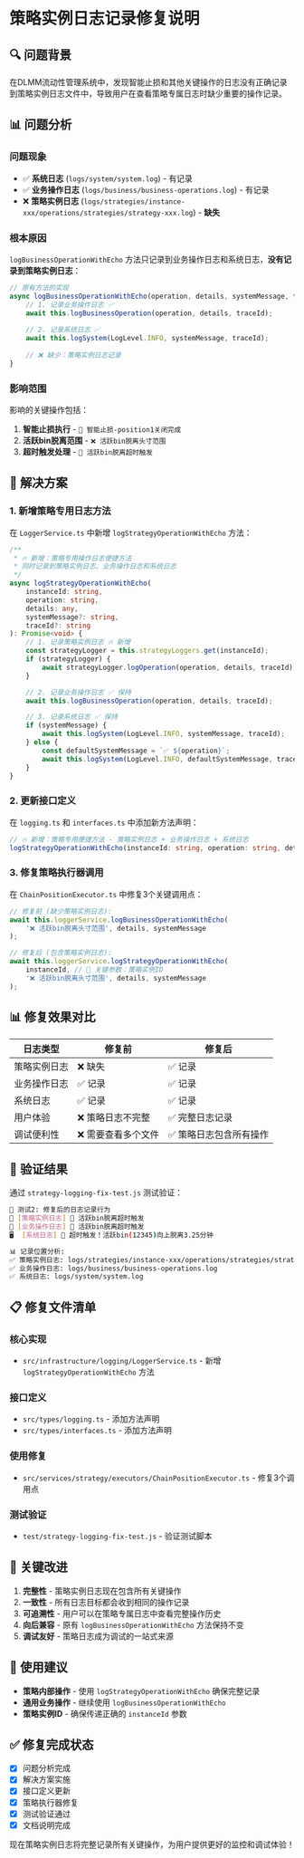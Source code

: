 # 策略实例日志记录修复说明

## 🔍 问题背景

在DLMM流动性管理系统中，发现智能止损和其他关键操作的日志没有正确记录到策略实例日志文件中，导致用户在查看策略专属日志时缺少重要的操作记录。

## 📊 问题分析

### 问题现象
- ✅ **系统日志** (`logs/system/system.log`) - 有记录
- ✅ **业务操作日志** (`logs/business/business-operations.log`) - 有记录  
- ❌ **策略实例日志** (`logs/strategies/instance-xxx/operations/strategies/strategy-xxx.log`) - **缺失**

### 根本原因
`logBusinessOperationWithEcho` 方法只记录到业务操作日志和系统日志，**没有记录到策略实例日志**：

```typescript
// 原有方法的实现
async logBusinessOperationWithEcho(operation, details, systemMessage, traceId) {
    // 1. 记录业务操作日志 ✅
    await this.logBusinessOperation(operation, details, traceId);
    
    // 2. 记录系统日志 ✅
    await this.logSystem(LogLevel.INFO, systemMessage, traceId);
    
    // ❌ 缺少：策略实例日志记录
}
```

### 影响范围
影响的关键操作包括：
1. **智能止损执行** - `🛑 智能止损-position1关闭完成`
2. **活跃bin脱离范围** - `❌ 活跃bin脱离头寸范围`  
3. **超时触发处理** - `🚨 活跃bin脱离超时触发`

## 🔧 解决方案

### 1. 新增策略专用日志方法

在 `LoggerService.ts` 中新增 `logStrategyOperationWithEcho` 方法：

```typescript
/**
 * 🔥 新增：策略专用操作日志便捷方法
 * 同时记录到策略实例日志、业务操作日志和系统日志
 */
async logStrategyOperationWithEcho(
    instanceId: string,
    operation: string,
    details: any,
    systemMessage?: string,
    traceId?: string
): Promise<void> {
    // 1. 记录策略实例日志 🔥 新增
    const strategyLogger = this.strategyLoggers.get(instanceId);
    if (strategyLogger) {
        await strategyLogger.logOperation(operation, details, traceId);
    }

    // 2. 记录业务操作日志 ✅ 保持
    await this.logBusinessOperation(operation, details, traceId);

    // 3. 记录系统日志 ✅ 保持
    if (systemMessage) {
        await this.logSystem(LogLevel.INFO, systemMessage, traceId);
    } else {
        const defaultSystemMessage = `✅ ${operation}`;
        await this.logSystem(LogLevel.INFO, defaultSystemMessage, traceId);
    }
}
```

### 2. 更新接口定义

在 `logging.ts` 和 `interfaces.ts` 中添加新方法声明：

```typescript
// 🔥 新增：策略专用便捷方法 - 策略实例日志 + 业务操作日志 + 系统日志
logStrategyOperationWithEcho(instanceId: string, operation: string, details: any, systemMessage?: string, traceId?: string): Promise<void>;
```

### 3. 修复策略执行器调用

在 `ChainPositionExecutor.ts` 中修复3个关键调用点：

```typescript
// 修复前 (缺少策略实例日志):
await this.loggerService.logBusinessOperationWithEcho(
    '❌ 活跃bin脱离头寸范围', details, systemMessage
);

// 修复后 (包含策略实例日志):
await this.loggerService.logStrategyOperationWithEcho(
    instanceId, // 🔑 关键参数：策略实例ID
    '❌ 活跃bin脱离头寸范围', details, systemMessage
);
```

## 📊 修复效果对比

| 日志类型 | 修复前 | 修复后 |
|---------|--------|--------|
| 策略实例日志 | ❌ 缺失 | ✅ 记录 |
| 业务操作日志 | ✅ 记录 | ✅ 记录 |
| 系统日志 | ✅ 记录 | ✅ 记录 |
| 用户体验 | ❌ 策略日志不完整 | ✅ 完整日志记录 |
| 调试便利性 | ❌ 需要查看多个文件 | ✅ 策略日志包含所有操作 |

## 🧪 验证结果

通过 `strategy-logging-fix-test.js` 测试验证：

```bash
🧪 测试2: 修复后的日志记录行为
📝 [策略实例日志] 🚨 活跃bin脱离超时触发
💼 [业务操作日志] 🚨 活跃bin脱离超时触发
🖥️  [系统日志] 🚨 超时触发！活跃bin(12345)向上脱离3.25分钟

📊 记录位置分析:
✅ 策略实例日志: logs/strategies/instance-xxx/operations/strategies/strategy-xxx.log
✅ 业务操作日志: logs/business/business-operations.log
✅ 系统日志: logs/system/system.log
```

## 📋 修复文件清单

### 核心实现
- `src/infrastructure/logging/LoggerService.ts` - 新增 `logStrategyOperationWithEcho` 方法

### 接口定义  
- `src/types/logging.ts` - 添加方法声明
- `src/types/interfaces.ts` - 添加方法声明

### 使用修复
- `src/services/strategy/executors/ChainPositionExecutor.ts` - 修复3个调用点

### 测试验证
- `test/strategy-logging-fix-test.js` - 验证测试脚本

## 🔑 关键改进

1. **完整性** - 策略实例日志现在包含所有关键操作
2. **一致性** - 所有日志目标都会收到相同的操作记录
3. **可追溯性** - 用户可以在策略专属日志中查看完整操作历史
4. **向后兼容** - 原有 `logBusinessOperationWithEcho` 方法保持不变
5. **调试友好** - 策略日志成为调试的一站式来源

## 🎯 使用建议

- **策略内部操作** - 使用 `logStrategyOperationWithEcho` 确保完整记录
- **通用业务操作** - 继续使用 `logBusinessOperationWithEcho`
- **策略实例ID** - 确保传递正确的 `instanceId` 参数

## ✅ 修复完成状态

- [x] 问题分析完成
- [x] 解决方案实施
- [x] 接口定义更新
- [x] 策略执行器修复
- [x] 测试验证通过
- [x] 文档说明完成

现在策略实例日志将完整记录所有关键操作，为用户提供更好的监控和调试体验！ 